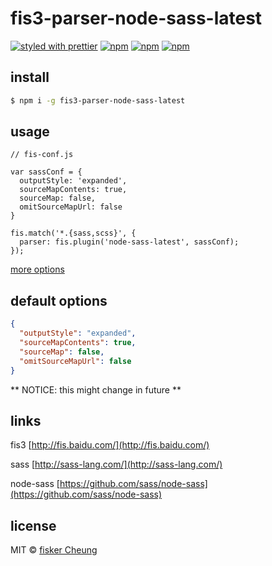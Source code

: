 # fis3-parser-node-sass-latest

> 

[![styled with prettier](https://img.shields.io/badge/styled_with-prettier-ff69b4.svg?style=flat-square)](https://github.com/prettier/prettier)
[![npm](https://img.shields.io/npm/v/fis3-parser-node-sass-latest.svg?style=flat-square)](https://www.npmjs.com/package/fis3-parser-node-sass-latest)
[![npm](https://img.shields.io/npm/dt/fis3-parser-node-sass-latest.svg?style=flat-square)](https://www.npmjs.com/package/fis3-parser-node-sass-latest)
[![npm](https://img.shields.io/npm/dm/fis3-parser-node-sass-latest.svg?style=flat-square)](https://www.npmjs.com/package/fis3-parser-node-sass-latest)

## install

```sh
$ npm i -g fis3-parser-node-sass-latest
```

## usage

```
// fis-conf.js

var sassConf = {
  outputStyle: 'expanded',
  sourceMapContents: true,
  sourceMap: false,
  omitSourceMapUrl: false
}

fis.match('*.{sass,scss}', {
  parser: fis.plugin('node-sass-latest', sassConf);
});
```

[more options](https://github.com/sass/node-sass)



## default options
```json
{
  "outputStyle": "expanded",
  "sourceMapContents": true,
  "sourceMap": false,
  "omitSourceMapUrl": false
}
```
** NOTICE: this might change in future **


## links

  fis3 [http://fis.baidu.com/](http://fis.baidu.com/)

  sass [http://sass-lang.com/](http://sass-lang.com/)

  node-sass [https://github.com/sass/node-sass](https://github.com/sass/node-sass)


## license
MIT © [fisker Cheung](https://github.com/fisker)
